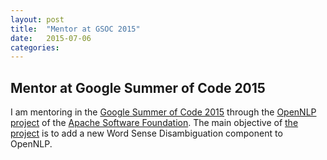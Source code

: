 ```yaml
---
layout: post
title:  "Mentor at GSOC 2015"
date:   2015-07-06
categories:
---
```


## Mentor at Google Summer of Code 2015

I am mentoring in the [Google Summer of Code 2015](https://www.google-melange.com/gsoc/project/details/google/gsoc2015/) through the [OpenNLP project](http://opennlp.apache.org) of the [Apache Software Foundation](http://apache.org). The main objective of [the project](https://www.google-melange.com/gsoc/project/details/google/gsoc2015/mondher/5707702298738688) is to add a new Word Sense Disambiguation component to OpenNLP.
